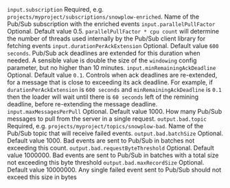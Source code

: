 <tr>
    <td><code>input.subscription</code></td>
    <td>Required, e.g. <code>projects/myproject/subscriptions/snowplow-enriched</code>. Name of the Pub/Sub subscription with the enriched events</td>
</tr>
<tr>
    <td><code>input.parallelPullFactor</code></td>
    <td>Optional. Default value 0.5. <code>parallelPullFactor * cpu count</code> will determine the number of threads used internally by the Pub/Sub client library for fetching events</td>
</tr>
<tr>
    <td><code>input.durationPerAckExtension</code></td>
    <td>Optional. Default value <code>600 seconds</code>. Pub/Sub ack deadlines are extended for this duration when needed. A sensible value is double the size of the <code>windowing</code> config parameter, but no higher than 10 minutes.</td>
</tr>
<tr>
    <td><code>input.minRemainingAckDeadline</code></td>
    <td>
      Optional. Default value <code>0.1</code>.
      Controls when ack deadlines are re-extended, for a message that is close to exceeding its ack deadline.
      For example, if <code>durationPerAckExtension</code> is <code>600 seconds</code> and <code>minRemainingAckDeadline</code> is <code>0.1</code> then the loader
      will wait until there is <code>60 seconds</code> left of the remining deadline, before re-extending the message deadline.
    </td>
</tr>
<tr>
    <td><code>input.maxMessagesPerPull</code></td>
    <td>Optional. Default value 1000. How many Pub/Sub messages to pull from the server in a single request.</td>
</tr>
<tr>
    <td><code>output.bad.topic</code></td>
    <td>Required, e.g. <code>projects/myproject/topics/snowplow-bad</code>. Name of the Pub/Sub topic that will receive failed events.</td>
</tr>
<tr>
    <td><code>output.bad.batchSize</code></td>
    <td>Optional.  Default value 1000.  Bad events are sent to Pub/Sub in batches not exceeding this count.</td>
</tr>
<tr>
    <td><code>output.bad.requestByteThreshold</code></td>
    <td>Optional.  Default value 1000000.  Bad events are sent to Pub/Sub in batches with a total size not exceeding this byte threshold</td>
</tr>
<tr>
    <td><code>output.bad.maxRecordSize</code></td>
    <td>Optional.  Default value 10000000.  Any single failed event sent to Pub/Sub should not exceed this size in bytes</td>
</tr>
